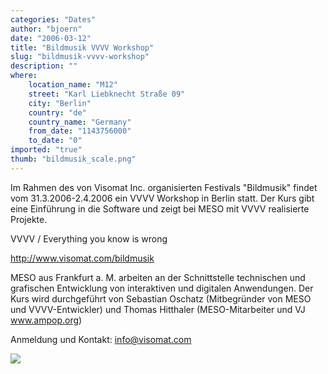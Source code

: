 ```yaml
---
categories: "Dates"
author: "bjoern"
date: "2006-03-12"
title: "Bildmusik VVVV Workshop"
slug: "bildmusik-vvvv-workshop"
description: ""
where: 
    location_name: "M12"
    street: "Karl Liebknecht Straße 09"
    city: "Berlin"
    country: "de"
    country_name: "Germany"
    from_date: "1143756000"
    to_date: "0"
imported: "true"
thumb: "bildmusik_scale.png"
---
```



Im Rahmen des von Visomat Inc. organisierten Festivals &quot;Bildmusik&quot; findet vom 31.3.2006-2.4.2006 ein VVVV Workshop in Berlin statt.  Der Kurs gibt eine Einführung in die Software und zeigt bei MESO mit VVVV realisierte Projekte.

VVVV / Everything you know is wrong

<http://www.visomat.com/bildmusik>

MESO aus Frankfurt a. M. arbeiten an der Schnittstelle technischen und grafischen Entwicklung von interaktiven und digitalen Anwendungen.  Der Kurs wird durchgeführt von Sebastian Oschatz (Mitbegründer von MESO und VVVV-Entwickler) und Thomas Hitthaler (MESO-Mitarbeiter und VJ www.ampop.org)

Anmeldung und Kontakt: info@visomat.com

![](bildmusik_scale.png)